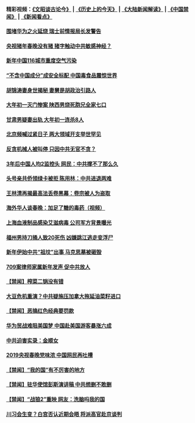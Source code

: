 #### 精彩视频：[《文昭谈古论今》](http://45.32.25.56/wenzhao) | [《历史上的今天》](http://45.32.25.56/today-in-history) | [《大陆新闻解读》](http://45.32.25.56/ntdtv-comedy) | [《中国禁闻》](http://45.32.25.56/ntdtv-news) | [《新闻看点》](http://45.32.25.56/news-insight) 

 #### [围堵华为之火延烧 瑞士前情报局长发警告](../pages/prog204/a102505968.md?t=02080331?t=02080031?t=02072131?t=02071831?t=02071533) 

#### [央视猪年春晚没有猪 猪字触动中共敏感神经？](../pages/prog204/a102506587.md?t=02080331?t=02080031?t=02072131?t=02071831?t=02071533) 

#### [新年中国116城市重度空气污染](../pages/prog204/a102506534.md?t=02080331?t=02080031?t=02072131?t=02071831?t=02071533) 


#### [“不含中国成分”成安全标配 中国毒食品震惊世界](../pages/prog204/a102506493.md?t=02080331?t=02080031?t=02072131?t=02071831?t=02071533) 

#### [胡锦涛妻身世揭秘 妻舅是胡政治引路人](../pages/prog204/a102506495.md?t=02080331?t=02080031?t=02072131?t=02071831?t=02071533) 

#### [大年初一灭门惨案  陕西男烧死胞兄全家七口](../pages/prog204/a102506483.md?t=02080331?t=02080031?t=02072131?t=02071831?t=02071533) 

#### [甘肃男疑妻出轨  大年初一连杀8人](../pages/prog204/a102506458.md?t=02080331?t=02080031?t=02072131?t=02071831?t=02071533) 

#### [北京频喊过紧日子 两大领域开支举世罕见](../pages/prog204/a102506446.md?t=02080331?t=02080031?t=02072131?t=02071831?t=02071533) 

#### [反贪机械人被叫停 只因中共无官不贪？](../pages/prog204/a102506339.md?t=02080331?t=02080031?t=02072131?t=02071831?t=02071533) 

#### [3年后中国人均2监控头  网民：中共撑不了那么久](../pages/prog204/a102506325.md?t=02080331?t=02080031?t=02072131?t=02071831?t=02071533) 

#### [头号亲共侨领绿卡被拒 陈用林：中共进退两难](../pages/prog204/a102506281.md?t=02080331?t=02080031?t=02072131?t=02071831?t=02071533) 

#### [王林清再揭最高法丢卷黑幕：卷宗被人为盗取](../pages/prog204/a102506234.md?t=02080331?t=02080031?t=02072131?t=02071831?t=02071533) 

#### [海外华人谈春晚：加足了糖的毒药（视频）](../pages/prog204/a102506242.md?t=02080331?t=02080031?t=02072131?t=02071831?t=02071533) 

#### [上海血液制品感染艾滋病毒 公司军方背景曝光](../pages/prog204/a102505786.md?t=02080331?t=02080031?t=02072131?t=02071831?t=02071533) 

#### [福州男持刀捅人致20死伤 凶嫌跳江逃走变浮尸](../pages/prog204/a102506127.md?t=02080331?t=02080031?t=02072131?t=02071831?t=02071533) 

#### [新年伊始中共“祖坟”出事 马克思墓被砸毁](../pages/prog204/a102506073.md?t=02080331?t=02080031?t=02072131?t=02071831?t=02071533) 

#### [709案律师家属新年发声 促中共放人](../pages/prog204/a102506141.md?t=02080331?t=02080031?t=02072131?t=02071831?t=02071533) 

#### [【禁闻】榨菜二锅没有错](../pages/prog204/a102505895.md?t=02080331?t=02080031?t=02072131?t=02071831?t=02071533) 

#### [大豆危机重演？中共疑施压加拿大拖延油菜籽进口](../pages/prog204/a102505876.md?t=02080331?t=02080031?t=02072131?t=02071831?t=02071533) 

#### [【禁闻】恶搞红色经典要罚款](../pages/prog204/a102505912.md?t=02080331?t=02080031?t=02072131?t=02071831?t=02071533) 

#### [华为贸战难阻美国梦 中国赴美国游客暴涨六成](../pages/prog204/a102505866.md?t=02080331?t=02080031?t=02072131?t=02071831?t=02071533) 

#### [中共迫害实录：金顺女](../pages/prog204/a102505963.md?t=02080331?t=02080031?t=02072131?t=02071831?t=02071533) 

#### [2019央视春晚党味浓 中国网民再吐槽](../pages/prog204/a102505842.md?t=02080331?t=02080031?t=02072131?t=02071831?t=02071533) 


#### [【禁闻】“我的国”有不厉害的地方](../pages/prog204/a102505884.md?t=02080331?t=02080031?t=02072131?t=02071831?t=02071533) 

#### [【禁闻】驻华使馆彭斯演讲稿 中共想删不敢删](../pages/prog204/a102505889.md?t=02080331?t=02080031?t=02072131?t=02071831?t=02071533) 

#### [【禁闻】“战狼2”重映 网友：洗脑吗我的国](../pages/prog204/a102505873.md?t=02080331?t=02080031?t=02072131?t=02071831?t=02071533) 

#### [川习会生变？白宫否认近期会晤 将派高官赴京谈判](../pages/prog204/a102505719.md?t=02080331?t=02080031?t=02072131?t=02071831?t=02071533) 


